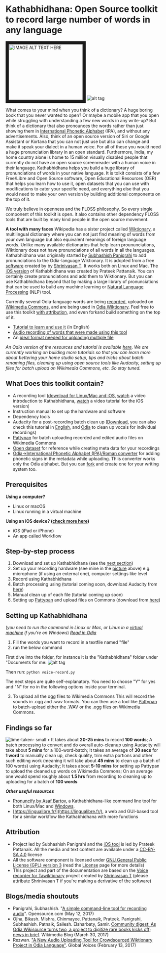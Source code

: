 Kathabhidhana: Open Source toolkit to record large number of words in any language
===================================
<a href="http://www.youtube.com/watch?feature=player_embedded&v=UGMxwPtqDJY
" target="_blank"><img src="http://img.youtube.com/vi/UGMxwPtqDJY/0.jpg" 
alt="IMAGE ALT TEXT HERE" width="240" height="180" border="10" /></a>  ![alt tag](https://upload.wikimedia.org/wikipedia/commons/thumb/7/7c/Home-studio_recording_setup_for_Kathabhidhana_%28wide%29.jpg/495px-Home-studio_recording_setup_for_Kathabhidhana_%28wide%29.jpg)

What comes to your mind when you think of a dictionary? A huge boring book that you never wanted to open? Or maybe a mobile app that you open while struggling with understanding a few new words in any write-up? But think of a dictionary that also pronounces the words rather than just showing them in [International Phonetic Alphabet](https://en.wikipedia.org/wiki/International_Phonetic_Alphabet) (IPA), and without any advertisements. Also, think of an open source version of Siri or Google Assistant or Kortana that you can not just use but also can change and make it speak your dialect in a human voice. For all of these you would need a huge pronunciation library in an open standard. Furthermore, India, my home country alone is home to 15 million visually disabled people that currently do not have an open source screenreader with a human voice in their language. Kathabhidhana helps you build a huge library of pronunciations of words in your native language. It is tolkit consists of a few Free/Libre and Open Source software, Open Educational Resources (OER) that helps you learn how to use it, open datasets that you can use with modifications to cater your specific need, and everything else that you would need to make your own version by building additional components on the top of it.

We truly believe in openness and the FLOSS philosophy. So every single component of this toolkit is open. It also contains other dependency FLOSS tools that are built by many kind people in the open source movement.

**A tool with many faces**
Wikipedia has a sister project called [Wiktionary](https://wiktionary.org), a multilingual dictionary where you can not just find meaning of words from your own language but also equivalent meanings of foreign language words. Unlike many available dictionaries that help learn proununciations, Wiktionary does not have pronunciations of all words in all the languages. Kathabhidhana was originally started by [Subhashish Panigrahi](http://meta.wikimedia.org/wiki/User:Psubhashish/) to add pronunciations to the Odia-language Wiktionary. It is adopted from a free [software](https://github.com/tshrinivasan/voice-recorder-for-tawictionary) created by by [Shrinivasan T](https://github.com/tshrinivasan). It works both on Linux and Mac. The [iOS version](https://github.com/OdiaWikimedia/Kathabhidhana/tree/master/Kathabhidhana%20for%20iOS) of Kathabhidhana was created by Prateek Pattanaik. You can certainly create pronunciations and add them to Wiktionary. But you can use Kathabhidhana beyond that by making a large library of pronunciations that can be used to build any machine learning or [Natural Language Processing](http://en.wikipedia.org/wiki/Natural_Language_Processing) (NLP) tool.

Currently several Odia-language words are being [recorded](https://commons.wikimedia.org/wiki/Category:Odia_pronunciation), uploaded on [Wikimedia Commons](https://commons.wikimedia.org), and are being used in [Odia Wiktionary](https://or.wiktionary.org). Feel free to use this toolkit [with attribution](https://github.com/OdiaWikimedia/Kathabhidhana/blob/master/README.md#attribution), and even forkand build something on the top of it. 

* [Tutorial to learn and use it](http://www.youtube.com/watch?v=zd4KNbNX4_Y) (in English)
* [Audio recording of words that were made using this tool](https://commons.wikimedia.org/wiki/Category:Audio_files_created_using_Kathabhidhana)
* An [ideal format needed for uploading multiple file](https://docs.google.com/spreadsheets/d/1Vh08Dd6V743Q58ceCnNLc9BASaZQMAsGu1BOaa_dMQQ/edit?usp=sharing)

<i>An Odia version of the resources and tutorial is available [here](https://or.wiktionary.org/s/ppq). We are currently working on building more tutorials so that you can learn more about bettering your home studio setup, tips and tricks about batch renaming files, cleaning up using open source tools like Audacity, setting up files for batch upload on Wikimedia Commons, etc. So stay tuned.</i>

## What Does this toolkit contain?
* A recording tool ([download for Linux/Mac and iOS](https://github.com/OdiaWikimedia/Kathabhidhana/archive/master.zip), [watch](https://www.youtube.com/watch?v=UGMxwPtqDJY) a video introduction to Kathabhidhana, [watch](https://www.youtube.com/watch?v=F-rmyZqKzrE&feature=youtu.be) a video tutorial for the iOS version)
* Instruction manual to set up the hardware and software
* Dependency tools
 * Audacity for a post-recording batch clean up ([Download](http://www.audacityteam.org/download/), you can also check this tutorial in [English](https://www.youtube.com/watch?v=BPiYzFcRFMY), and [Odia](https://www.youtube.com/watch?v=-xnTmHvGC2Y) to clean up vocals for individual recordings)
  * [Pattypan](https://github.com/yarl/pattypan) for batch uploading recorded and edited audio files on Wikimedia Commons
* [Open dataset](https://docs.google.com/spreadsheets/d/1Vh08Dd6V743Q58ceCnNLc9BASaZQMAsGu1BOaa_dMQQ/edit#gid=1898670638) for reference while creating meta data for your recordings
* [Odia→International Phonetic Alphabet (IPA)/Roman converter](https://or.wikipedia.org/s/14jk) for adding phonetic signs in the metadata while uploading. Thiis converter works only the Odia alphabet. But you can [fork](https://github.com/OdiaWikimedia/Converter#international-phonetic-alphabet-ipa-and-romanlatin-converter) and create one for your writing system too.

Prerequisites
--------------
<b>Using a computer?</b>
* Linux or macOS
* Linux running in a virtual machine

<b>Using an iOS device? ([check more here](https://github.com/pattaprateek/Kathabhidhana/tree/master/Kathabhidhana%20for%20iOS))</b>
* iOS (iPad or iPhone)
* An app called Workflow

Step-by-step process
--------------
1. Download and set up Kathabhidhana (see the [next section](#setting-up-kathabhidhana))
2. Set up your recording hardware (see mine in the [picture](https://commons.wikimedia.org/wiki/File:Home-studio_recording_setup_for_Kathabhidhana_(wide).jpg) above) e.g. microphone (if using an external one), computer settings like level
3. Record using Kathabhidhana
4. Batch processing using (tutorial coming soon, download Audacity from [here](http://www.audacityteam.org/download/))
5. Manual clean up of each file (tutorial coming up soon)
6. Setting up [Pattypan](https://github.com/yarl/pattypan/releases) and upload files on Commons (download from [here](https://github.com/yarl/pattypan/releases))

Setting up Kathabhidhana
--------------
(<i>you need to run the command in Linux or Mac, or Linux in a [virtual machine](https://en.wikipedia.org/wiki/Virtual_machine) if you're on Windows</i>)
[<i>Read in Odia</i>](https://goo.gl/hqXeG3)

1. Fill the words you want to record in a textfile named "file"
2. run the below command

First dive into the folder, for instance it is the "Kathabhidhana" folder under "Documents for me:
![alt tag](https://upload.wikimedia.org/wikipedia/commons/thumb/b/ba/Kathabhidhana_-_starting_the_tool.png/800px-Kathabhidhana_-_starting_the_tool.png)

Then run:
<code>python voice-record.py</code>

The next steps are quite self-explanatory. You need to choose "Y" for yes and "N" for no in the following options inside your terminal.

3. To upload all the ogg files to Wikimedia Commons
This will record the sounds in .ogg and .wav formats. You can then use a tool like [Pattypan](https://github.com/yarl/pattypan) to batch-upload either the .WAV or the .ogg files on Wikimedia Commons.

Findings so far
-----------
![time-taken- small](https://cloud.githubusercontent.com/assets/1258090/25761708/6ad2fd1a-31f9-11e7-8e67-8b68ee9485bc.gif) • It takes about **20-25 mins** to record **100 words**; A batch processing to convert and do overall auto-cleanup using Audacity will take about **5 mins** for a 100-word-batch; It takes an average of **30 secs** for **1 word** to manually clean up, check quality, trim extra portions and other such editing work (meaning it will take about **45 mins** to clean up a batch of 100 words) using Audacity; It takes about **5-10 mins** for setting up Pattypan to upload the cleaned up words on Wikimedia Commons; On an average one would spend roughly about **1.5 hrs** from recording to cleaning up to uploading for a batch of **100 words**


***Other useful resources***
* [Pronuncify by Asaf Bartov](https://github.com/abartov/pronuncify), a Kathabhidhana-like command line tool for both Linux/Mac and [Windows](https://github.com/abartov/pronuncify.net).
* [https://lingualibre.fr/](https://lingualibre.fr/), a web and GUI-based tool for a similar workflow like Kathabhidhana with more functions

Attribution
-----------
* Project led by Subhashish Panigrahi and the [iOS tool](https://github.com/OdiaWikimedia/Kathabhidhana/tree/master/Kathabhidhana%20for%20iOS) is led by Prateek Pattanaik. All the media and text content are available under a [CC-BY-SA 4.0](https://creativecommons.org/licenses/by-sa/4.0/) license
* All the software component is licensed under [GNU General Public License (GPL) version 3](https://www.gnu.org/licenses/gpl.html) (read the [License](https://github.com/OdiaWikimedia/Kathabhidhana/blob/master/License.md) page for more details)
* This project and part of the documentation are based on the [Voice recorder for Tawiktionary](https://github.com/tshrinivasan/voice-recorder-for-tawictionary) project created by [Shrinivasan T](https://github.com/tshrinivasan) (please attribute Shrinivasan T if you're making a derivative of the software)

Blogs/media shoutouts
----------
* Panigrahi, Subhashish. "[A simple command-line tool for recording audio](https://opensource.com/article/17/5/simple-command-line-tool-recording-audio)". Opensource.com (May 12, 2017)
* Ojha, Bikash. Mishra, Chinmayee. Pattanaik, Prateek. Panigrahi, Subhashish. Patnaik, Sailesh. Elsharbaty, Samir. [Community digest: As Odia Wikisource turns two, a project to digitize rare books kicks off; news in brief](https://blog.wikimedia.org/2017/03/30/digest-odia-wikisource/). Wikimedia Blog (March 30, 2017)
* Rezwan. ["A New Audio Uploading Tool for Crowdsourced Wiktionary Project in Odia Language"](https://globalvoices.org/2017/02/12/a-new-audio-uploading-tool-for-crowdsourced-wiktionary-project-in-odia-language/). Global Voices (February 13, 2017)
